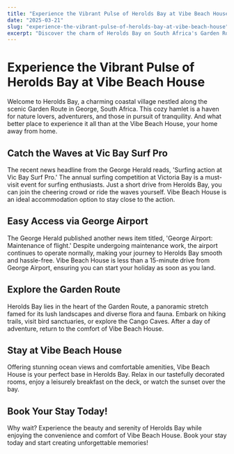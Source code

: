 ```yaml
---
title: "Experience the Vibrant Pulse of Herolds Bay at Vibe Beach House"
date: "2025-03-21"
slug: "experience-the-vibrant-pulse-of-herolds-bay-at-vibe-beach-house"
excerpt: "Discover the charm of Herolds Bay on South Africa's Garden Route while enjoying the comfort and convenience of Vibe Beach House. From catching the waves at Vic Bay Surf Pro to exploring the lush landscapes of the Garden Route, Vibe Beach House is your ideal base for a memorable stay."
---
```


# Experience the Vibrant Pulse of Herolds Bay at Vibe Beach House

Welcome to Herolds Bay, a charming coastal village nestled along the scenic Garden Route in George, South Africa. This cozy hamlet is a haven for nature lovers, adventurers, and those in pursuit of tranquility. And what better place to experience it all than at the Vibe Beach House, your home away from home.

## Catch the Waves at Vic Bay Surf Pro

The recent news headline from the George Herald reads, 'Surfing action at Vic Bay Surf Pro.' The annual surfing competition at Victoria Bay is a must-visit event for surfing enthusiasts. Just a short drive from Herolds Bay, you can join the cheering crowd or ride the waves yourself. Vibe Beach House is an ideal accommodation option to stay close to the action.

## Easy Access via George Airport

The George Herald published another news item titled, 'George Airport: Maintenance of flight.' Despite undergoing maintenance work, the airport continues to operate normally, making your journey to Herolds Bay smooth and hassle-free. Vibe Beach House is less than a 15-minute drive from George Airport, ensuring you can start your holiday as soon as you land.

## Explore the Garden Route

Herolds Bay lies in the heart of the Garden Route, a panoramic stretch famed for its lush landscapes and diverse flora and fauna. Embark on hiking trails, visit bird sanctuaries, or explore the Cango Caves. After a day of adventure, return to the comfort of Vibe Beach House.

## Stay at Vibe Beach House

Offering stunning ocean views and comfortable amenities, Vibe Beach House is your perfect base in Herolds Bay. Relax in our tastefully decorated rooms, enjoy a leisurely breakfast on the deck, or watch the sunset over the bay.

## Book Your Stay Today!

Why wait? Experience the beauty and serenity of Herolds Bay while enjoying the convenience and comfort of Vibe Beach House. Book your stay today and start creating unforgettable memories!
